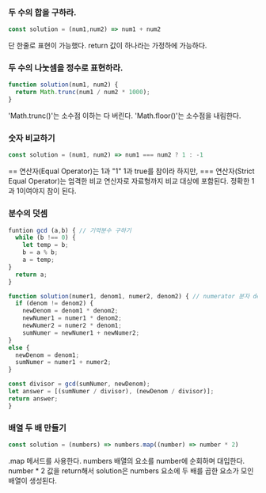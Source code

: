 ### 두 수의 합을 구하라.
```javascript
const solution = (num1,num2) => num1 + num2
```
단 한줄로 표현이 가능했다. return 값이 하나라는 가정하에 가능하다.

### 두 수의 나눗셈을 정수로 표현하라.
```javascript
function solution(num1, num2) {
  return Math.trunc(num1 / num2 * 1000);
}
```
'Math.trunc()'는 소수점 이하는 다 버린다. 'Math.floor()'는 소수점을 내림한다.

### 숫자 비교하기
```javascript
const solution = (num1, num2) => num1 === num2 ? 1 : -1
```
== 연산자(Equal Operator)는 1과 "1" 1과 true를 참이라 하지만, === 연산자(Strict Equal Operator)는 엄격한 비교 연산자로 자료형까지 비교 대상에 포함된다. 정확한 1과 1이여야지 참이 된다. 

### 분수의 덧셈
```javascript
funtion gcd (a,b) { // 기약분수 구하기
  while (b !== 0) {
    let temp = b;
    b = a % b;
    a = temp;
}
  return a;
}

function solution(numer1, denom1, numer2, denom2) { // numerator 분자 denominator 분모
  if (denom != denom2) {
    newDenom = denom1 * denom2;
    newNumer1 = numer1 * denom2;
    newNumer2 = numer2 * denom1;
    sumNumer = newNumer1 + newNumer2;
}
else {
  newDenom = denom1;
  sumNumer = numer1 + numer2;
}

const divisor = gcd(sumNumer, newDenom);
let answer = [(sumNumer / divisor), (newDenom / divisor)];
return answer;
}
```
### 배열 두 배 만들기
```javascript
const solution = (numbers) => numbers.map((number) => number * 2)
```
.map 메서드를 사용한다. numbers 배열의 요소를 number에 순회하며 대입한다. number * 2 값을 return해서
solution은 numbers 요소에 두 배를 곱한 요소가 모인 배열이 생성된다.

